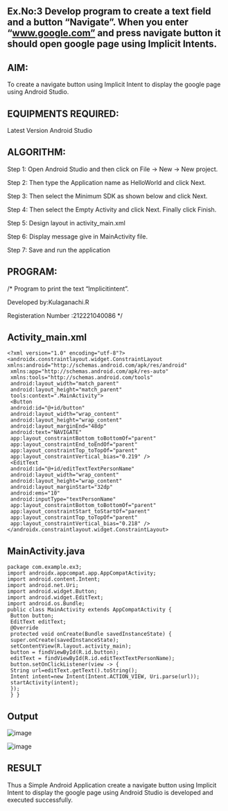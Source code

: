 
## Ex.No:3 Develop program to create a text field and a button “Navigate”. When you enter “www.google.com” and press navigate button it should open google page using Implicit Intents.
## AIM:
To create a navigate button using Implicit Intent to display the google page using Android Studio. 

## EQUIPMENTS REQUIRED:

Latest Version Android Studio

## ALGORITHM:
Step 1: Open Android Studio and then click on File -> New -> New project. 

Step 2: Then type the Application name as HelloWorld and click Next. 

Step 3: Then select the Minimum SDK as shown below and click Next. 

Step 4: Then select the Empty Activity and click Next. Finally click Finish. 

Step 5: Design layout in activity_main.xml 

Step 6: Display message give in MainActivity file. 

Step 7: Save and run the application

## PROGRAM:
/*
Program to print the text “Implicitintent”.

Developed by:Kulaganachi.R

Registeration Number :212221040086
*/
## Activity_main.xml
~~~
<?xml version="1.0" encoding="utf-8"?>
<androidx.constraintlayout.widget.ConstraintLayout 
xmlns:android="http://schemas.android.com/apk/res/android"
 xmlns:app="http://schemas.android.com/apk/res-auto"
 xmlns:tools="http://schemas.android.com/tools"
 android:layout_width="match_parent"
 android:layout_height="match_parent"
 tools:context=".MainActivity">
 <Button
 android:id="@+id/button"
 android:layout_width="wrap_content"
 android:layout_height="wrap_content"
 android:layout_marginEnd="48dp"
 android:text="NAVIGATE"
 app:layout_constraintBottom_toBottomOf="parent"
 app:layout_constraintEnd_toEndOf="parent"
 app:layout_constraintTop_toTopOf="parent"
 app:layout_constraintVertical_bias="0.219" />
 <EditText
 android:id="@+id/editTextTextPersonName"
 android:layout_width="wrap_content"
 android:layout_height="wrap_content"
 android:layout_marginStart="32dp"
 android:ems="10"
 android:inputType="textPersonName"
 app:layout_constraintBottom_toBottomOf="parent"
 app:layout_constraintStart_toStartOf="parent"
 app:layout_constraintTop_toTopOf="parent"
 app:layout_constraintVertical_bias="0.218" />
</androidx.constraintlayout.widget.ConstraintLayout>
~~~
## MainActivity.java
~~~
package com.example.ex3;
import androidx.appcompat.app.AppCompatActivity;
import android.content.Intent;
import android.net.Uri;
import android.widget.Button;
import android.widget.EditText;
import android.os.Bundle;
public class MainActivity extends AppCompatActivity {
 Button button;
 EditText editText;
 @Override
 protected void onCreate(Bundle savedInstanceState) {
 super.onCreate(savedInstanceState);
 setContentView(R.layout.activity_main);
 button = findViewById(R.id.button);
 editText = findViewById(R.id.editTextTextPersonName);
 button.setOnClickListener(view -> {
 String url=editText.getText().toString();
 Intent intent=new Intent(Intent.ACTION_VIEW, Uri.parse(url));
 startActivity(intent);
 });
 } }
~~~
## Output

![image](https://github.com/Kulaganachi/Implicit_explicit/assets/133641126/14da9bbe-d921-4f59-ae40-20ac9810a40c)


![image](https://github.com/Kulaganachi/Implicit_explicit/assets/133641126/7bacd308-c539-4ebe-871f-b021876e9331)



## RESULT
Thus a Simple Android Application create a navigate button using Implicit Intent to display the google page using Android Studio is developed and executed successfully.
